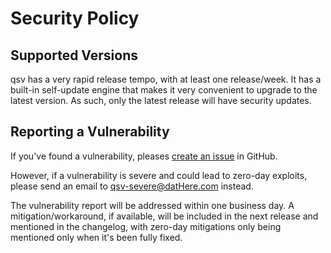 # Security Policy

## Supported Versions

qsv has a very rapid release tempo, with at least one release/week.
It has a built-in self-update engine that makes it very convenient to 
upgrade to the latest version.
As such, only the latest release will have security updates.

## Reporting a Vulnerability

If you've found a vulnerability, pleases [create an issue](https://github.com/jqnatividad/qsv/issues/new/choose) in GitHub.

However, if a vulnerability is severe and could lead to zero-day
exploits, please send an email to [qsv-severe@datHere.com](mailto:qsv-severe@datHere.com) instead.

The vulnerability report will be addressed within one business day. A 
mitigation/workaround, if available, will be included in the next release and mentioned
in the changelog, with zero-day mitigations only being mentioned only when it's
been fully fixed.
